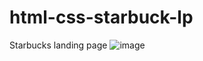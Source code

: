 # html-css-starbuck-lp
Starbucks landing page
![image](https://user-images.githubusercontent.com/25290972/225455304-794f365f-2b7c-4a75-b7f7-f786ce040b48.png)
